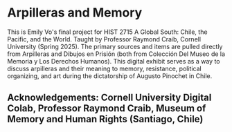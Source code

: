 # Arpilleras and Memory
This is Emily Vo's final project for HIST 2715 A Global South: Chile, the Pacific, and the World. Taught by Professor Raymond Craib, Cornell University (Spring 2025). 
The primary sources and items are pulled directly from Arpilleras and Dibujos en Prisión (both from Colección Del Museo de la Memoria y Los Derechos Humanos). 
This digital exhibit serves as a way to discuss arpilleras and their meaning to memory, resistance, political organizing, and art during the dictatorship of Augusto Pinochet in Chile. 
## Acknowledgements: Cornell University Digital Colab, Professor Raymond Craib, Museum of Memory and Human Rights (Santiago, Chile)
